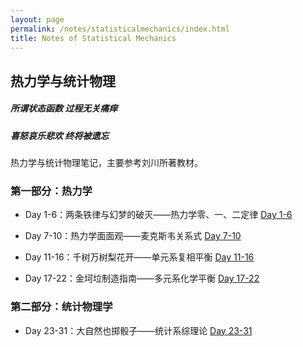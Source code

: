 ```yaml
---
layout: page
permalink: /notes/statisticalmechanics/index.html
title: Notes of Statistical Mechanics 
---
```


## 热力学与统计物理

##### 所谓状态函数 过程无关痛痒
##### 喜怒哀乐悲欢 终将被遗忘

热力学与统计物理笔记，主要参考刘川所著教材。

### 第一部分：热力学

- Day 1-6：两条铁律与幻梦的破灭——热力学零、一、二定律 [Day 1-6](https://zeroovector.github.io/notes/statisticalmechaics_pdf/tdsm_day1-6.pdf)


- Day 7-10：热力学面面观——麦克斯韦关系式 [Day 7-10](https://zeroovector.github.io/notes/statisticalmechaics_pdf/tdsm_day7-10.pdf)

- Day 11-16：千树万树梨花开——单元系复相平衡 [Day 11-16](https://zeroovector.github.io/notes/statisticalmechaics_pdf/tdsm_day11-16.pdf)

- Day 17-22：金坷垃制造指南——多元系化学平衡 [Day 17-22](https://zeroovector.github.io/notes/statisticalmechaics_pdf/tdsm_day17-22.pdf)

### 第二部分：统计物理学

- Day 23-31：大自然也掷骰子——统计系综理论  [Day 23-31](https://zeroovector.github.io/notes/statisticalmechaics_pdf/tdsm_day23-31.pdf)